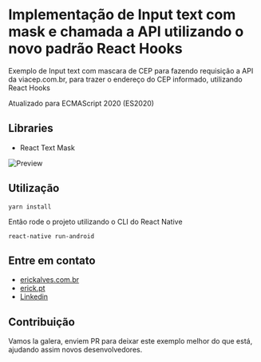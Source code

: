 # Implementação de Input text com mask e chamada a API utilizando o novo padrão React Hooks

Exemplo de Input text com mascara de CEP para fazendo requisição a API da viacep.com.br, para trazer o endereço do CEP informado, utilizando React Hooks

Atualizado para ECMAScript 2020 (ES2020)

## Libraries

- React Text Mask

![Preview](https://i.ibb.co/CzKtDC9/ezgif-com-resize.gif)

## Utilização

```
yarn install
```

Então rode o projeto utilizando o CLI do React Native

```
react-native run-android
```

## Entre em contato

- [erickalves.com.br](http://www.erickalves.com.br)
- [erick.pt](http://www.erick.pt)
- [Linkedin](https://www.linkedin.com/in/erick-alves-do-couto-8b1114a/)

## Contribuição

Vamos la galera, enviem PR para deixar este exemplo melhor do que está, ajudando assim novos desenvolvedores.
